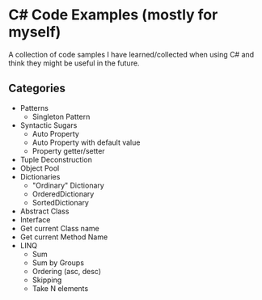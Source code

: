 # C# Code Examples (mostly for myself)

A collection of code samples I have learned/collected when using C# and think they might be useful in the future.

## Categories
* Patterns
  * Singleton Pattern
* Syntactic Sugars
  * Auto Property
  * Auto Property with default value
  * Property getter/setter
* Tuple Deconstruction
* Object Pool
* Dictionaries
  * "Ordinary" Dictionary
  * OrderedDictionary
  * SortedDictionary
* Abstract Class
* Interface
* Get current Class name
* Get current Method Name
* LINQ
  * Sum
  * Sum by Groups
  * Ordering (asc, desc)
  * Skipping
  * Take N elements